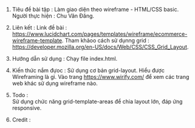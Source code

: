 1. Tiêu đề bài tập : Làm giao diện theo wireframe - HTML/CSS basic.
	Người thực hiện : Chu Văn Ðăng.
2. Liên kết :
	Link đề bài : https://www.lucidchart.com/pages/templates/wireframe/ecommerce-wireframe-template.
	Tham khảoo cách sử dụnng grid : https://developer.mozilla.org/en-US/docs/Web/CSS/CSS_Grid_Layout.

3. Hướng dẫn sử dụng :
	Chạy file index.html.

4. Kiến thức nắm đựoc :
	Sử dụng cơ bản grid-layout.
	Hiểu được Wireframing là gì.
	Vào trang https://www.wirify.com/ để xem các trang web khác sử dụng wireframe nào.
5. Todo :	
	Sử dụng chức năng grid-template-areas để chia layout lớn, đáp ứng responsive.
6. Credit :